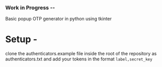 ### Work in Progress -- 

Basic popup OTP generator in python using tkinter

# Setup - 

clone the authenticators.example file inside the root of the repository as authenticators.txt and add your tokens in the format `label,secret_key`